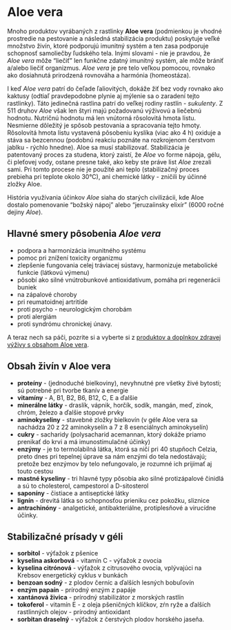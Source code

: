Aloe vera
=========

Mnoho produktov vyrábaných z rastlinky **Aloe vera** (podmienkou je vhodné
prostredie na pestovanie a následná stabilizácia produktu) poskytuje veľké
množstvo živín, ktoré podporujú imunitný systém a ten zasa podporuje schopnosť
samoliečby ľudského tela. Inými slovami - nie je pravdou, že *Aloe vera* môže
“liečiť” len funkčne zdatný imunitný systém, ale môže brániť a/alebo liečiť
organizmus. *Aloe vera* je pre telo veľkou pomocou, rovnako ako dosiahnutá
prirodzená rovnováha a harmónia (homeostáza).

I keď *Aloe vera* patrí do čeľade ľaliovitých, dokáže žiť bez vody rovnako ako
kaktusy (odtiaľ pravdepodobne plynie aj mýlenie sa o zaradení tejto rastlinky).
Táto jedinečná rastlina patrí do veľkej rodiny rastlín - *sukulenty*. Z 511
druhov *Aloe* však len štyri majú požadovanú výživovú a liečebnú hodnotu.
Nutričnú hodnotu má len vnútorná rôsolovitá hmota listu. Nesmierne dôležitý je
spôsob pestovania a spracovania tejto hmoty. Rôsolovitá hmota listu vystavená
pôsobeniu kyslíka (viac ako 4 h) oxiduje a stáva sa bezcennou (podobnú reakciu
poznáte na rozkrojenom čerstvom jablku - rýchlo hnedne). Aloe sa musí
stabilizovať. Stabilizácia je patentovaný proces za studena, ktorý zaistí, že
*Aloe* vo forme nápoja, gélu, či pleťovej vody, ostane presne také, ako keby ste
práve list *Aloe* zrezali sami. Pri tomto procese nie je použité ani teplo
(stabilizačný proces prebieha pri teplote okolo 30°C), ani chemické látky -
zničili by účinné zložky Aloe.

História využívania účinkov *Aloe* siaha do starých civilizácii, kde Aloe
dostalo pomenovanie “božský nápoj” alebo “jeruzaíinsky elixír” (6000 ročné
dejiny *Aloe*).

Hlavné smery pôsobenia *Aloe vera*
----------------------------------

* podpora a harmonizácia imunitného systému
* pomoc pri znížení toxicity organizmu
* zlepšenie fungovania celej tráviacej sústavy, harmonizuje metabolické funkcie (látkovú výmenu)
* pôsobí ako silné vnútrobunkové antioxidatívum, pomáha pri regenerácii buniek
* na zápalové choroby
* pri reumatoidnej artritíde
* proti psycho - neurologickým chorobám
* proti alergiám
* proti syndrómu chronickej únavy.

A teraz nech sa páči, pozrite si a vyberte si z [produktov a doplnkov zdravej
výživy s obsahom Aloe
vera](/sip/pripravky-pre-zdravu-vyzivu-flp).

Obsah živín v Aloe vera
-----------------------

* **proteíny** - (jednoduché bielkoviny), nevyhnutné pre všetky živé bytosti; sú potrebné pri tvorbe tkanív a energie
* **vitamíny** - A, B1, B2, B6, B12, C, E a ďalšie
* **minerálne látky** - draslík, vápnik, horčík, sodík, mangán, meď, zinok, chróm, železo a ďalšie stopové prvky
* **aminokyseliny** - stavebné zložky bielkovín (v géle Aloe vera sa nachádza 20 z 22 aminokyselín a 7 z 8 esenciálnych aminokyselín)
* **cukry** - sacharidy (polysacharid acemannan, ktorý dokáže priamo prenikať do krvi a má imunostimulačné účinky)
* **enzýmy** - je to termolabilná látka, ktorá sa ničí pri 40 stupňoch Celzia, preto dnes pri tepelnej úprave sa nám enzými do tela nedostávajú; pretože bez enzýmov by telo nefungovalo, je rozumné ich prijímať aj touto cestou
* **mastné kyseliny** - tri hlavné typy pôsobia ako silné protizápalové činidlá a sú to cholesterol, campestorol a D-sitosterol
* **saponíny** - čistiace a antiseptické látky
* **lignín** - drevitá látka so schopnosťou prieniku cez pokožku, sliznice
* **antrachinóny** - analgetické, antibakteriálne, protiplesňové a virucídne účinky.

Stabilizačné prísady v géli
---------------------------

* **sorbitol** - výťažok z pšenice
* **kyselina askorbová** - vitamín C - výťažok z ovocia
* **kyselina citrónová** - výťažok z citrusového ovocia, vplývajúci na Krebsov energetický cyklus v bunkách
* **benzoan sodný** - z plodov černíc a ďalších lesných bobuľovín
* **enzým papaín** - prírodný enzým z papáje
* **xantánová živica** - prírodný stabilizátor z morských rastlín
* **tokoferol** - vitamín E - z oleja pšeničných klíčkov, zŕn ryže a ďalších rastlinných olejov - prírodný antioxidant
* **sorbitan draselný** - výťažok z čerstvých plodov horského jaseňa.
